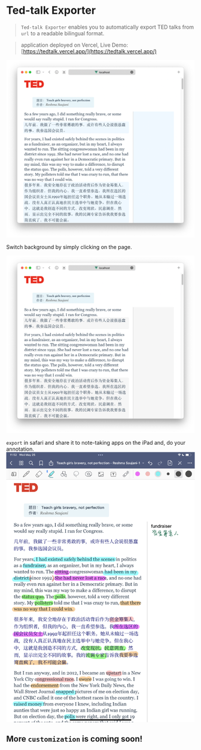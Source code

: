 # Ted-talk Exporter

> `Ted-talk Exporter` enables you to automatically export TED talks from `url` to a readable bilingual format.

> application deployed on Vercel, Live Demo: [https://tedtalk.vercel.app/](https://tedtalk.vercel.app/)

![](./src/assets/prev1.png)

Switch background by simply clicking on the page.

![](./src/assets/prev2.png)

`export` in safari and share it to note-taking apps on the iPad and, do your annotation.
![](./src/assets/prev-ipad.png)

## More `customization` is coming soon!
